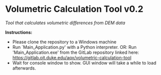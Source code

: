 # Volumetric Calculation Tool v0.2

*Tool that calculates volumetric differences from DEM data*

**Instructions:**
*  Please clone the repository to a Windows machine
*  Run `Main_Application.py' with a Python interpreter.
OR:
Run 'Main_Application.exe' from the GitLab repository linked here: https://gitlab.oit.duke.edu/aqx/volumetric-calculation-tool
*  Wait for console window to show. GUI window will take a while to load afterwards.
